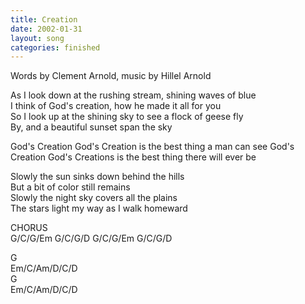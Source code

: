 ```yaml
---
title: Creation
date: 2002-01-31
layout: song
categories: finished
---
```

<div class="notes">Words by Clement Arnold, music by Hillel Arnold</div>

As I look down at the rushing stream, shining waves of blue  
I think of God's creation, how he made it all for you  
So I look up at the shining sky to see a flock of geese fly  
By, and a beautiful sunset span the sky

<div class="chorus">God's Creation  
God's Creation is the best thing a man can see  
God's Creation  
God's Creations is the best thing there will ever be</div>

Slowly the sun sinks down behind the hills  
But a bit of color still remains  
Slowly the night sky covers all the plains  
The stars light my way as I walk homeward

<div class="chorus">CHORUS</div>

<div class="chords">
G/C/G/Em  
G/C/G/D  
G/C/G/Em  
G/C/G/D

G  
Em/C/Am/D/C/D  
G  
Em/C/Am/D/C/D</div>
